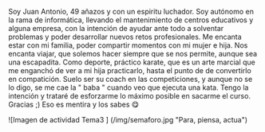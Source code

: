 Soy Juan Antonio, 49 añazos y con un espiritu luchador. Soy autónomo en la rama de informática, llevando el mantenimiento de centros educativos y alguna empresa, con la intención de ayudar ante todo a solventar problemas 
y poder desarrollar nuevos retos profesionales. Me encanta estar con mi familia, poder compartir momentos con mi mujer e hija. Nos encanta viajar, que solemos hacer siempre que se nos permite, aunque sea una escapadita. Como deporte,
práctico karate, que es un arte marcial que me enganchó de ver a mi hija practicarlo, hasta el punto de de convertirlo en compatición. Suelo ser su coach en las competiciones, y aunque no se lo digo, se me cae la " baba " 
cuando veo que ejecuta una kata. Tengo la intención y trataré de esforzarme lo máximo posible en sacarme el curso. Gracias ;)
Eso es mentira y los sabes 😋

![Imagen de actividad Tema3 ] (/img/semaforo.jpg "Para, piensa, actua")
